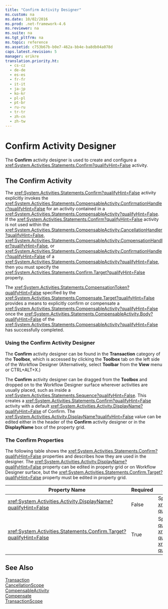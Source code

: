 ```yaml
---
title: "Confirm Activity Designer"
ms.custom: na
ms.date: 10/02/2016
ms.prod: .net-framework-4.6
ms.reviewer: na
ms.suite: na
ms.tgt_pltfrm: na
ms.topic: reference
ms.assetid: c753b67b-b0e7-462a-bb4e-ba8db04a078d
caps.latest.revision: 5
manager: erikre
translation.priority.ht: 
  - cs-cz
  - de-de
  - es-es
  - fr-fr
  - it-it
  - ja-jp
  - ko-kr
  - pl-pl
  - pt-br
  - ru-ru
  - tr-tr
  - zh-cn
  - zh-tw
---
```

# Confirm Activity Designer
The **Confirm** activity designer is used to create and configure a <xref:System.Activities.Statements.Confirm?qualifyHint=False> activity.  
  
## The Confirm Activity  
 The <xref:System.Activities.Statements.Confirm?qualifyHint=False> activity explicitly invokes the <xref:System.Activities.Statements.CompensableActivity.ConfirmationHandler?qualifyHint=False> for an activity contained in a <xref:System.Activities.Statements.CompensableActivity?qualifyHint=False>. If the <xref:System.Activities.Statements.Confirm?qualifyHint=False> activity is not used within the <xref:System.Activities.Statements.CompensableActivity.CancellationHandler?qualifyHint=False>, <xref:System.Activities.Statements.CompensableActivity.CompensationHandler?qualifyHint=False>, or <xref:System.Activities.Statements.CompensableActivity.ConfirmationHandler?qualifyHint=False> of a <xref:System.Activities.Statements.CompensableActivity?qualifyHint=False>, then you must specify the <xref:System.Activities.Statements.Confirm.Target?qualifyHint=False> property.  
  
 The <xref:System.Activities.Statements.CompensationToken?qualifyHint=False> specified by the <xref:System.Activities.Statements.Compensate.Target?qualifyHint=False> provides a means to explicitly confirm or compensate a <xref:System.Activities.Statements.CompensableActivity?qualifyHint=False> once the <xref:System.Activities.Statements.CompensableActivity.Body?qualifyHint=False> of the <xref:System.Activities.Statements.CompensableActivity?qualifyHint=False> has successfully completed.  
  
### Using the Confirm Activity Designer  
 The **Confirm** activity designer can be found in the **Transaction** category of the **Toolbox**, which is accessed by clicking the **Toolbox** tab on the left side of the Workflow Designer (Alternatively, select **Toolbar** from the **View** menu or CTRL+ALT+X.)  
  
 The **Confirm** activity designer can be dragged from the **Toolbox** and dropped on to the Workflow Designer surface wherever activities are usually placed, such as inside a <xref:System.Activities.Statements.Sequence?qualifyHint=False>. This creates a <xref:System.Activities.Statements.Confirm?qualifyHint=False> activity with a default <xref:System.Activities.Activity.DisplayName?qualifyHint=False> of Confirm. The <xref:System.Activities.Activity.DisplayName?qualifyHint=False> value can be edited either in the header of the **Confirm** activity designer or in the **DisplayName** box of the property grid.  
  
### The Confirm Properties  
 The following table shows the <xref:System.Activities.Statements.Confirm?qualifyHint=False> properties and describes how they are used in the designer. The <xref:System.Activities.Activity.DisplayName?qualifyHint=False> property can be edited in property grid or on Workflow Designer surface, but the <xref:System.Activities.Statements.Confirm.Target?qualifyHint=False> property must be edited in property grid.  
  
|Property Name|Required|Usage|  
|-------------------|--------------|-----------|  
|<xref:System.Activities.Activity.DisplayName?qualifyHint=False>|False|Specifies the optional friendly name of the <xref:System.Activities.Statements.CancellationScope?qualifyHint=False> activity. The default is Confirm.|  
|<xref:System.Activities.Statements.Confirm.Target?qualifyHint=False>|True|Specifies the <xref:System.Activities.InArgument`1?qualifyHint=False> that contains the <xref:System.Activities.Statements.CompensationToken?qualifyHint=False> for this <xref:System.Activities.Statements.Confirm?qualifyHint=False> activity.|  
  
## See Also  
 [Transaction](../WF_Design/Transaction-Activity-Designers.md)   
 [CancellationScope](../WF_Design/CancellationScope-Activity-Designer.md)   
 [CompensableActivity](../WF_Design/CompensableActivity-Activity-Designer.md)   
 [Compensate](../WF_Design/Compensate-Activity-Designer.md)   
 [TransactionScope](../WF_Design/TransactionScope-Activity-Designer.md)